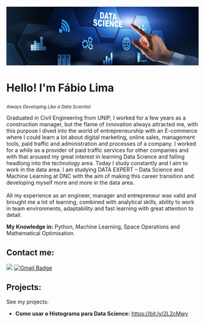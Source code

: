 <p align="center">
  <img src="banner.png" >
</p>

# Hello! I'm Fábio Lima
<sub>*Always Developing
 Like a Data Scientist*</sub>

Graduated in Civil Engineering from UNIP, I worked for a few years as a construction manager, but the flame of innovation always attracted me, with this purpose I dived into the world of entrepreneurship with an E-commerce where I could learn a lot about digital marketing, online sales, management tools, paid traffic and administration and processes of a company. I worked for a while as a provider of paid traffic services for other companies and with that aroused my great interest in learning Data Science and falling headlong into the technology area. Today I study constantly and I aim to work in the data area. I am studying DATA EXPERT – Data Science and Machine Learning at DNC with the aim of making this career transition and developing myself more and more in the data area.<br>
<br>
All my experience as an engineer, manager and entrepreneur was valid and brought me a lot of learning, combined with analytical skills, ability to work in team environments, adaptability and fast learning with great attention to detail.

**My Knowledge in:** Python, Machine Learning, Space Operations and Mathematical Optimisation.

## Contact me:
[<img src="https://img.shields.io/badge/linkedin-%230077B5.svg?&style=for-the-badge&logo=linkedin&logoColor=white" />](https://www.linkedin.com/in/f%C3%A1bio-lima-398865ab/)
[![Gmail Badge](https://img.shields.io/badge/Gmail-D14836?style=for-the-badge&logo=gmail&logoColor=white&link=mailto:fabiovl31@gmail.com)](mailto:fabiovl31@gmail.com)


## Projects:
See my projects:

* **Como usar o Histograma para Data Science:** https://bit.ly/2L2cMwy
